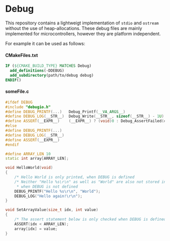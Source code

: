 # Debug

This repository contains a lightweigt implementation of `stdio` and `ostream` without the use of heap-allocations.
These debug files are mainly implemented for microcontrollers, however they are platform independent.


For example it can be used as follows:
#### CMakeFiles.txt
```cmake
IF (${CMAKE_BUILD_TYPE} MATCHES Debug)
  add_definitions(-DDEBUG)
  add_subdirectory(path/to/debug debug)
ENDIF()
```

#### someFile.c
```c++
#ifdef DEBUG
#include "debugio.h"
#define DEBUG_PRINTF(...)   Debug_Printf(__VA_ARGS__)
#define DEBUG_LOG(__STR__)  Debug_Write(__STR__, sizeof(__STR__) - 1U)
#define ASSERT(__EXPR__)    (__EXPR__) ? (void)0 : Debug_AssertFailed(#__EXPR__, __FILE__, __LINE__)
#else
#define DEBUG_PRINTF(...)
#define DEBUG_LOG(__STR__)
#define ASSERT(__EXPR__)
#endif

#define ARRAY_LEN 10
static int array[ARRAY_LEN];

void HelloWorld(void)
{
    /* Hello World is only printed, when DEBUG is defined                                           */
    /* Neither "Hello %s\r\n" as well as "World" are also not stored in their corresponding section *
     * when DEBUG is not defined                                                                    */
    DEBUG_PRINTF("Hello %s\r\n", "World");
    DEBUG_LOG("Hello again!\r\n");
}

void SetArrayValue(size_t idx, int value)
{
    /* The assert statement below is only checked when DEBUG is defined */
    ASSERT(idx < ARRAY_LEN);
    array[idx] = value;
}
```